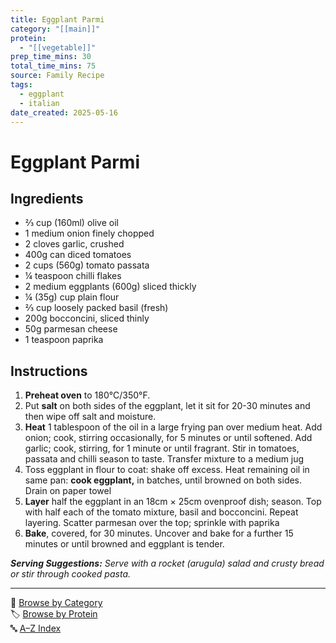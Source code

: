 ```yaml
---
title: Eggplant Parmi
category: "[[main]]"
protein:
  - "[[vegetable]]"
prep_time_mins: 30
total_time_mins: 75
source: Family Recipe
tags:
  - eggplant
  - italian
date_created: 2025-05-16
---
```


# Eggplant Parmi
## Ingredients

- ⅔ cup (160ml) olive oil
- 1 medium onion finely chopped
- 2 cloves garlic, crushed
- 400g can diced tomatoes
- 2 cups (560g) tomato passata
- ¼ teaspoon chilli flakes
- 2 medium eggplants (600g) sliced thickly
- ¼ (35g) cup plain flour
- ⅔ cup loosely packed basil (fresh)
- 200g bocconcini, sliced thinly
- 50g parmesan cheese
- 1 teaspoon paprika

## Instructions

1. **Preheat oven** to 180°C/350°F.
2. Put **salt** on both sides of the eggplant, let it sit for 20-30 minutes and then wipe off salt and  moisture.
3. **Heat** 1 tablespoon of the oil in a large frying pan over medium heat. Add onion; cook, stirring occasionally, for 5 minutes or until softened. Add garlic; cook, stirring, for 1 minute or until fragrant. Stir in tomatoes, passata and chilli season to taste. Transfer mixture to a medium jug
4. Toss eggplant in flour to coat: shake off excess. Heat remaining oil in same pan: **cook eggplant,** in batches, until browned on both sides. Drain on paper towel
5. **Layer** half the eggplant in an 18cm × 25cm ovenproof dish; season. Top with half each of the tomato mixture, basil and bocconcini. Repeat layering. Scatter parmesan over the top; sprinkle with paprika
6. **Bake**, covered, for 30 minutes. Uncover and bake for a further 15 minutes or until browned and eggplant is tender.

***Serving Suggestions:*** *Serve with a rocket (arugula) salad and crusty bread or stir through cooked pasta.*


---

📁 [Browse by Category](../indexes/categories.md)  
🏷️ [Browse by Protein](../indexes/protein.md)  
🔤 [A–Z Index](../indexes/alphabet.md)
